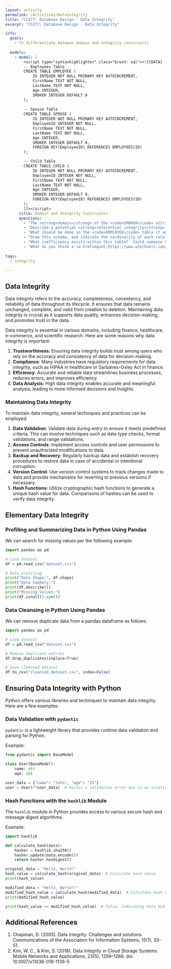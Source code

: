 ```yaml
---
layout: activity
permalink: /Activities/DataIntegrity
title: "CS377: Database Design - Data Integrity"
excerpt: "CS377: Database Design - Data Integrity"

info:
  goals: 
    - To differentiate between domain and integrity constraints
    
  models:
    - model: |
        <script type="syntaxhighlighter" class="brush: sql"><![CDATA[        
        -- Employees Table
        CREATE TABLE EMPLOYEE (
            ID INTEGER NOT NULL PRIMARY KEY AUTOINCREMENT, 
            FirstName TEXT NOT NULL, 
            LastName TEXT NOT NULL, 
            Age INTEGER,
            SMOKER INTEGER DEFAULT 0
        );
        
        -- Spouse Table
        CREATE TABLE SPOUSE (
            ID INTEGER NOT NULL PRIMARY KEY AUTOINCREMENT, 
            EmployeeID INTEGER NOT NULL,
            FirstName TEXT NOT NULL, 
            LastName TEXT NOT NULL, 
            Age INTEGER,
            SMOKER INTEGER DEFAULT 0,
            FOREIGN KEY(EmployeeID) REFERENCES EMPLOYEES(ID)
        );

        -- Child Table
        CREATE TABLE CHILD (
            ID INTEGER NOT NULL PRIMARY KEY AUTOINCREMENT, 
            EmployeeID INTEGER NOT NULL,
            FirstName TEXT NOT NULL, 
            LastName TEXT NOT NULL, 
            Age INTEGER,
            SMOKER INTEGER DEFAULT 0,
            FOREIGN KEY(EmployeeID) REFERENCES EMPLOYEES(ID)
        );        
        ]]></script>
      title: Domain and Integrity Constraints
      questions:
        - "The <strong>domain</strong> of the <code>SMOKER</code> attribute is all positive integers, but it is really intended to be <code>0</code> or <code>1</code>.  This is an <code>integrity constraint</code> since it cannot be restricted syntactically by the domain (although some SQL engines do support boolean data types!).  What other integrity constraints do you see in this table?"
        - "Describe a potential <strong>referential integrity</strong> violation that could occur within this database if records can be deleted from the <code>EMPLOYEE</code> table without checking the <code>SPOUSE</code> table first."
        - "What should be done in the <code>EMPLOYEE</code> table if an entry is deleted in the <code>SPOUSE</code> table?"
        - "Draw this schema, and indicate the cardinality of each relationship (1:1, 1:many, optional)."
        - "What inefficiency exists within this table?  Could someone be a spouse of one person and a child of another?  Re-design this schema to eliminate redundant data storage."
        - "What do you think a <a href=&quot;https://www.w3schools.com/sql/sql_check.asp&quot;>CHECK Constraint</a> does?"
        
tags:
  - integrity
  
---
```


## Data Integrity

Data integrity refers to the accuracy, completeness, consistency, and reliability of data throughout its lifecycle. It ensures that data remains unchanged, complete, and valid from creation to deletion. Maintaining data integrity is crucial as it supports data quality, enhances decision-making, and promotes trust in the data.

Data integrity is essential in various domains, including finance, healthcare, e-commerce, and scientific research. Here are some reasons why data integrity is important:

1. **Trustworthiness**: Ensuring data integrity builds trust among users who rely on the accuracy and consistency of data for decision-making.
2. **Compliance**: Many industries have regulatory requirements for data integrity, such as HIPAA in healthcare or Sarbanes-Oxley Act in finance.
3. **Efficiency**: Accurate and reliable data streamlines business processes, reduces errors, and improves efficiency.
4. **Data Analysis**: High data integrity enables accurate and meaningful analysis, leading to more informed decisions and insights.

### Maintaining Data Integrity

To maintain data integrity, several techniques and practices can be employed:

1. **Data Validation**: Validate data during entry to ensure it meets predefined criteria. This can involve techniques such as data type checks, format validations, and range validations.
2. **Access Controls**: Implement access controls and user permissions to prevent unauthorized modifications to data.
3. **Backup and Recovery**: Regularly backup data and establish recovery procedures to restore data in case of accidental or intentional corruption.
4. **Version Control**: Use version control systems to track changes made to data and provide mechanisms for reverting to previous versions if necessary.
5. **Hash Functions**: Utilize cryptographic hash functions to generate a unique hash value for data. Comparisons of hashes can be used to verify data integrity.

## Elementary Data Integrity

### Profiling and Summarizing Data in Python Using Pandas

We can search for missing values per the following example:

```python
import pandas as pd

# Load dataset
df = pd.read_csv("dataset.csv")

# Data profiling
print("Data Shape:", df.shape)
print("Data Summary:")
print(df.describe())
print("Missing Values:")
print(df.isnull().sum())
```

### Data Cleansing in Python Using Pandas

We can remove duplicate data from a pandas dataframe as follows:

```python
import pandas as pd

# Load dataset
df = pd.read_csv("dataset.csv")

# Remove duplicate entries
df.drop_duplicates(inplace=True)

# Save cleansed dataset
df.to_csv("cleansed_dataset.csv", index=False)
```

## Ensuring Data Integrity with Python

Python offers various libraries and techniques to maintain data integrity. Here are a few examples:

### Data Validation with `pydantic`

`pydantic` is a lightweight library that provides runtime data validation and parsing for Python.

Example:
```python
from pydantic import BaseModel

class User(BaseModel):
    name: str
    age: int

user_data = {"name": "John", "age": "25"}
user = User(**user_data)  # Raises a validation error due to an invalid age field
```

### Hash Functions with the `hashlib` Module

The `hashlib` module in Python provides access to various secure hash and message digest algorithms.

Example:
```python
import hashlib

def calculate_hash(data):
    hasher = hashlib.sha256()
    hasher.update(data.encode())
    return hasher.hexdigest()

original_data = "Hello, World!"
hash_value = calculate_hash(original_data)  # Calculate hash value
print(hash_value)

modified_data = "Hello, World!!"
modified_hash_value = calculate_hash(modified_data)  # Calculate hash value
print(modified_hash_value)

print(hash_value == modified_hash_value)  # False, indicating data modification
```

## Additional References

1. Chapman, D. (2005). Data integrity: Challenges and solutions. Communications of the Association for Information Systems, 15(1), 33-51.
2. Kim, W. C., & Kim, S. (2018). Data Integrity in Cloud Storage Systems. Mobile Networks and Applications, 23(5), 1259–1268. doi: 10.1007/s11036-018-1136-5
